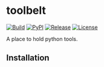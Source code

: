 # toolbelt

[![Build](https://img.shields.io/travis/kadrlica/toolbelt.svg)](https://travis-ci.org/kadrlica/toolbelt)
[![PyPI](https://img.shields.io/pypi/v/toolbelt.svg)](https://pypi.python.org/pypi/toolbelt)
[![Release](https://img.shields.io/github/release/kadrlica/toolbelt.svg)](../../releases)
[![License](https://img.shields.io/badge/license-MIT-blue.svg)](../../)

A place to hold python tools.

## Installation
